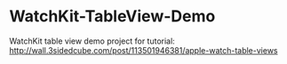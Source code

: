 # WatchKit-TableView-Demo
WatchKit table view demo project for tutorial: http://wall.3sidedcube.com/post/113501946381/apple-watch-table-views
